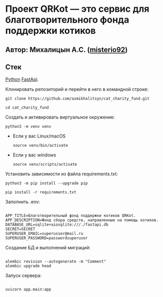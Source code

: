 # Проект QRKot — это сервис для благотворительного фонда поддержки котиков

## Автор: Михалицын А.С. ([misterio92](https://github.com/asmikhalitsyn)) 


## **Стек**

[Python](https://www.python.org/)
[FastApi](https://fastapi.tiangolo.com/).

Клонировать репозиторий и перейти в него в командной строке:

```
git clone https://github.com/asmikhalitsyn/cat_charity_fund.git
```

```
cd cat_charity_fund
```

Cоздать и активировать виртуальное окружение:

```
python3 -m venv venv
```

* Если у вас Linux/macOS

    ```
    source venv/bin/activate
    ```

* Если у вас windows

    ```
    source venv/scripts/activate
    ```

Установить зависимости из файла requirements.txt:

```
python3 -m pip install --upgrade pip
```

```
pip install -r requirements.txt
```


Заполнить .env:

```

APP_TITLE=Благотворительный фонд поддержки котиков QRKot.
APP_DESCRIPTION=Фонд сбора средств, направленные на помощь котиков.
DATABASE_URL=sqlite+aiosqlite:///./fastapi.db
SECRET=SECRET
SUPERUSER_EMAIL=superusser@mail.ru
SUPERUSER_PASSWORD=passwordsuperuser
```


Создание БД и выполнений миграций:

```

alembic revision --autogenerate -m "Comment"
alembic upgrade head
```

Запуск сервера:

```

uvicorn app.main:app
```
